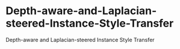 # Depth-aware-and-Laplacian-steered-Instance-Style-Transfer
Depth-aware and Laplacian-steered Instance Style Transfer
